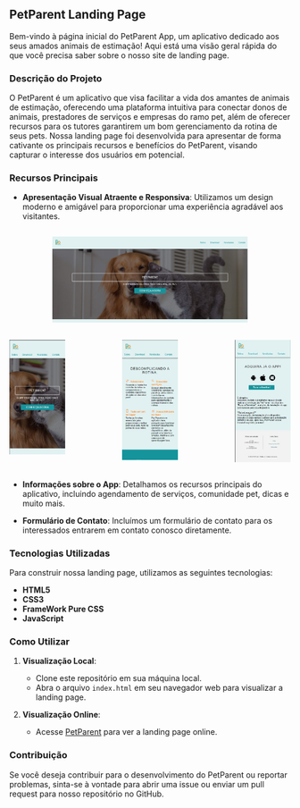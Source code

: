 ## PetParent Landing Page

Bem-vindo à página inicial do PetParent App, um aplicativo dedicado aos seus amados animais de estimação! Aqui está uma visão geral rápida do que você precisa saber sobre o nosso site de landing page.

### Descrição do Projeto

O PetParent é um aplicativo que visa facilitar a vida dos amantes de animais de estimação, oferecendo uma plataforma intuitiva para conectar donos de animais, prestadores de serviços e empresas do ramo pet, além de oferecer recursos para os tutores garantirem um bom gerenciamento da rotina de seus pets. Nossa landing page foi desenvolvida para apresentar de forma cativante os principais recursos e benefícios do PetParent, visando capturar o interesse dos usuários em potencial.

### Recursos Principais

- **Apresentação Visual Atraente e Responsiva**: Utilizamos um design moderno e amigável para proporcionar uma experiência agradável aos visitantes.

<!-- ![](media/print1.jpg)
![](media/print2.jpg) -->
<div style="display: flex; flex-direction: column ">
<p align="center">
  <img src="media/print1.jpg" width="350" title="hover text">
</p>
<div style="display: flex; justify-content: space-between">
<p align="center">
  <img src="media/print2.jpg" width="100" title="hover text">
</p>
<p align="center">
  <img src="media/print3.jpg" width="100" title="hover text">
</p>
<p align="center">
  <img src="media/print4.jpg" width="100" title="hover text">
</p>
</div>
</div>
  
- **Informações sobre o App**: Detalhamos os recursos principais do aplicativo, incluindo agendamento de serviços, comunidade pet, dicas e muito mais.
  
- **Formulário de Contato**: Incluímos um formulário de contato para os interessados entrarem em contato conosco diretamente.

### Tecnologias Utilizadas

Para construir nossa landing page, utilizamos as seguintes tecnologias:

- **HTML5**
- **CSS3**
- **FrameWork Pure CSS**
- **JavaScript**

### Como Utilizar

1. **Visualização Local**:
   - Clone este repositório em sua máquina local.
   - Abra o arquivo `index.html` em seu navegador web para visualizar a landing page.

2. **Visualização Online**:
   - Acesse [PetParent](https://davinicoletto.github.io/pure-css-site/) para ver a landing page online.


### Contribuição

Se você deseja contribuir para o desenvolvimento do PetParent ou reportar problemas, sinta-se à vontade para abrir uma issue ou enviar um pull request para nosso repositório no GitHub.
